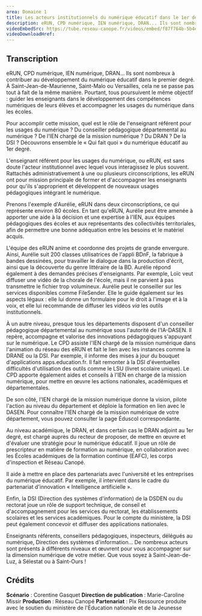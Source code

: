 ```yaml
---
area: Domaine 1
title: Les acteurs institutionnels du numérique éducatif dans le 1er degré
description: eRUN, CPD numérique, IEN numérique, DRAN... Ils sont nombreux à contribuer au développement du numérique éducatif dans le premier degré. Mais quels sont les rôles spécifiques de chacun ? Découvrons ensemble le « Qui fait quoi » du numérique éducatif au premier degré
videoEmbedSrc: https://tube.reseau-canope.fr/videos/embed/f87f764b-5b4e-4219-a731-4e74cda01f25
videoDownloadHref: 
---
```


## Transcription

eRUN, CPD numérique, IEN numérique, DRAN... Ils sont nombreux à contribuer au développement du numérique éducatif dans le premier degré. À Saint-Jean-de-Maurienne, Saint-Malo ou Versailles, cela ne se passe pas tout à fait de la même manière. Pourtant, tous poursuivent le même objectif : guider les enseignants dans le développement des compétences numériques de leurs élèves et accompagner les usages du numérique dans les écoles.

Pour accomplir cette mission, quel est le rôle de l'enseignant référent pour les usages du numérique ? Du conseiller pédagogique départemental au numérique ? De l'IEN chargé de la mission numérique ? Du DRAN ? De la DSI ? Découvrons ensemble le « Qui fait quoi » du numérique éducatif au 1er degré.

L'enseignant référent pour les usages du numérique, ou eRUN, est sans doute l'acteur institutionnel avec lequel vous interagissez le plus souvent. Rattachés administrativement à une ou plusieurs circonscriptions, les eRUN ont pour mission principale de former et d'accompagner les enseignants pour qu'ils s'approprient et développent de nouveaux usages pédagogiques intégrant le numérique.

Prenons l'exemple d'Aurélie, eRUN dans deux circonscriptions, ce qui représente environ 80 écoles. En tant qu'eRUN, Aurélie peut être amenée à apporter une aide à la décision et une expertise à l'IEN, aux équipes pédagogiques des écoles et aux représentants des collectivités territoriales, afin de permettre une bonne adéquation entre les besoins et le matériel acquis.

L'équipe des eRUN anime et coordonne des projets de grande envergure. Ainsi, Aurélie suit 200 classes utilisatrices de l'appli BDnF, la fabrique à bandes dessinées, pour travailler le dialogue dans la production d'écrit, ainsi que la découverte du genre littéraire de la BD. Aurélie répond également à des demandes précises d'enseignants. Par exemple, Loïc veut diffuser une vidéo de la chorale de l'école, mais il ne parvient à pas transmettre le fichier trop volumineux. Aurélie peut le conseiller sur les services disponibles comme FileSender. Elle le guide également sur les aspects légaux : elle lui donne un formulaire pour le droit à l'image et à la voix, et elle lui recommande de diffuser les vidéos _via_ les outils institutionnels.

À un autre niveau, presque tous les départements disposent d'un conseiller pédagogique départemental au numérique sous l'autorité de l'IA-DASEN. Il repère, accompagne et valorise des innovations pédagogiques s'appuyant sur le numérique. Le CPD assiste l'IEN chargé de la mission numérique dans l'animation du réseau des eRUN et fait le lien avec les instances comme la DRANE ou la DSI. Par exemple, il informe des mises à jour du bouquet d'applications apps.education.fr. Il fait remonter à la DSI d'éventuelles difficultés d'utilisation des outils comme le LSU (livret scolaire unique). Le CPD apporte également aides et conseils à l'IEN en charge de la mission numérique, pour mettre en œuvre les actions nationales, académiques et départementales.

De son côté, l'IEN chargé de la mission numérique donne la vision, pilote l'action au niveau du département et déploie la formation en lien avec le DASEN. Pour connaître l'IEN chargé de la mission numérique de votre département, vous pouvez consulter la page Éduscol correspondante.

Au niveau académique, le DRAN, et dans certain cas le DRAN adjoint au 1er degré, est chargé auprès du recteur de proposer, de mettre en œuvre et d'évaluer une stratégie pour le numérique éducatif. Il joue un rôle de prescripteur en matière de formation au numérique, en collaboration avec les Écoles académiques de la formation continue (EAFC), les corps d'inspection et Réseau Canopé.

Il aide à mettre en place des partenariats avec l'université et les entreprises du numérique éducatif. Par exemple, il intervient dans le cadre du partenariat d'innovation « Intelligence artificielle ».

Enfin, la DSI (Direction des systèmes d'information) de la DSDEN ou du rectorat joue un rôle de support technique, de conseil et d'accompagnement pour les services du rectorat, les établissements scolaires et les services académiques. Pour le compte du ministère, la DSI peut également concevoir et diffuser des applications nationales.

Enseignants référents, conseillers pédagogiques, inspecteurs, délégués au numérique, Direction des systèmes d'information... De nombreux acteurs sont présents à différents niveaux et œuvrent pour vous accompagner sur la dimension numérique de votre métier. Que vous soyez à Saint-Jean-de-Luz, à Sélestat ou à Saint-Ours !

## **Crédits**

**Scénario** : Corentine Gasquet
**Direction de publication** : Marie-Caroline Missir
**Production** : Réseau Canopé
**Partenariat** : Pix
 Ressource produite avec le soutien du ministère de l'Éducation nationale et de la Jeunesse
